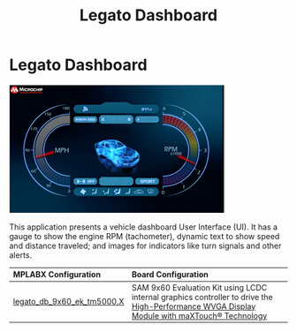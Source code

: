 ﻿---
parent: Example Applications
title: Legato Dashboard
nav_order: 1
---

# Legato Dashboard

![](./../../docs/html/legato_dashboard.png)

This application presents a vehicle dashboard User Interface (UI).  It has a gauge to show the engine RPM (tachometer), dynamic text to show speed and distance traveled; and images for indicators like turn signals and other alerts. 

|MPLABX Configuration|Board Configuration|
|:-------------------|:------------------|
| [legato_db_9x60_ek_tm5000.X](legato_db_9x60_ek_tm5000.X.html)| SAM 9x60 Evaluation Kit using LCDC internal graphics controller to drive the [High-Performance WVGA Display Module with maXTouch® Technology](https://www.microchip.com/DevelopmentTools/ProductDetails/PartNO/AC320005-5)|